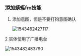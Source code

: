 ### 添加蜻蜓fm技能

1. 添加意图，但是不要打钩意图确认

   ![1543482427117](E:\mybook\book_principal_work\ct20\img\%5CUsers%5CAdministrator%5CAppData%5CRoaming%5CTypora%5Ctypora-user-images%5C1543482427117.png)

2 实体使用了广播电台

![1543482483790](E:\mybook\book_principal_work\ct20\img\%5CUsers%5CAdministrator%5CAppData%5CRoaming%5CTypora%5Ctypora-user-images%5C1543482483790.png)







